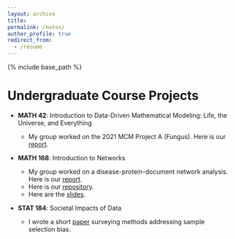 ```yaml
---
layout: archive
title:
permalink: /notes/
author_profile: true
redirect_from:
  - /resume
---
```


{% include base_path %}

# Undergraduate Course Projects

* **MATH 42**: Introduction to Data-Driven Mathematical Modeling: Life, the Universe, and Everything

  - My group worked on the 2021 MCM Project A (Fungus). Here is our [report](https://github.com/ethanjyoung/ethanjyoung.github.io/files/9989451/math_42_project.pdf).


* **MATH 168**: Introduction to Networks

  - My group worked on a disease-protein-document network analysis. Here is our [report](https://github.com/ethanjyoung/ethanjyoung.github.io/files/9989458/math_168_project.pdf). 
  - Here is our [repository](https://github.com/irsyadadam/Analysis-of-CVD-subtypes-using-Random-Projections-Clustering).
  - Here are the <a href="https://github.com/ethanjyoung/ethanjyoung.github.io/raw/master/files/math_168_slides.pdf" download>slides</a>.


* **STAT 184**: Societal Impacts of Data

  - I wrote a short [paper](https://github.com/ethanjyoung/ethanjyoung.github.io/files/9989459/stats_184_project.pdf) surveying methods addressing sample selection bias.


